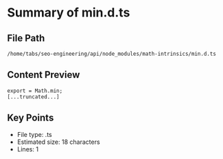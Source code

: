 # Summary of min.d.ts
  
## File Path
`/home/tabs/seo-engineering/api/node_modules/math-intrinsics/min.d.ts`

## Content Preview
```
export = Math.min;
[...truncated...]
```

## Key Points
- File type: .ts
- Estimated size: 18 characters
- Lines: 1
